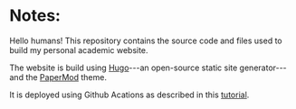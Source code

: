 # Notes:

Hello humans! This repository contains the source code and files used to build my personal academic website.

The website is build using [Hugo](https://gohugo.io/)---an open-source static site generator---and the [PaperMod](https://github.com/adityatelange/hugo-PaperMod) theme.

It is deployed using Github Acations as described in this [tutorial](https://gohugo.io/hosting-and-deployment/hosting-on-github/).

